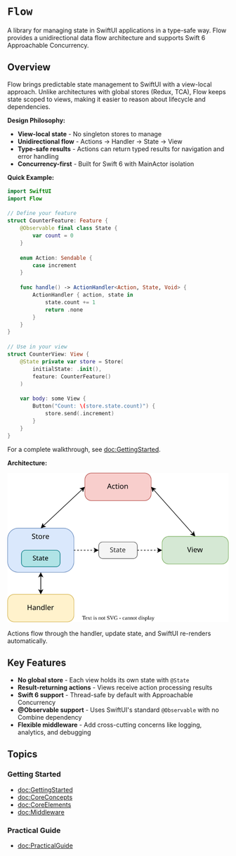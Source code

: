 # ``Flow``

A library for managing state in SwiftUI applications in a type-safe way. Flow provides a unidirectional data flow architecture and supports Swift 6 Approachable Concurrency.

## Overview

Flow brings predictable state management to SwiftUI with a view-local approach. Unlike architectures with global stores (Redux, TCA), Flow keeps state scoped to views, making it easier to reason about lifecycle and dependencies.

**Design Philosophy:**
- **View-local state** - No singleton stores to manage
- **Unidirectional flow** - Actions → Handler → State → View
- **Type-safe results** - Actions can return typed results for navigation and error handling
- **Concurrency-first** - Built for Swift 6 with MainActor isolation

**Quick Example:**

```swift
import SwiftUI
import Flow

// Define your feature
struct CounterFeature: Feature {
    @Observable final class State {
        var count = 0
    }

    enum Action: Sendable {
        case increment
    }

    func handle() -> ActionHandler<Action, State, Void> {
        ActionHandler { action, state in
            state.count += 1
            return .none
        }
    }
}

// Use in your view
struct CounterView: View {
    @State private var store = Store(
        initialState: .init(),
        feature: CounterFeature()
    )

    var body: some View {
        Button("Count: \(store.state.count)") {
            store.send(.increment)
        }
    }
}
```

For a complete walkthrough, see <doc:GettingStarted>.

**Architecture:**

![Flow Architecture](flow-diagram.svg)

Actions flow through the handler, update state, and SwiftUI re-renders automatically.

## Key Features

- **No global store** - Each view holds its own state with `@State`
- **Result-returning actions** - Views receive action processing results
- **Swift 6 support** - Thread-safe by default with Approachable Concurrency
- **@Observable support** - Uses SwiftUI's standard `@Observable` with no Combine dependency
- **Flexible middleware** - Add cross-cutting concerns like logging, analytics, and debugging

## Topics

### Getting Started

- <doc:GettingStarted>
- <doc:CoreConcepts>
- <doc:CoreElements>
- <doc:Middleware>

### Practical Guide

- <doc:PracticalGuide>
